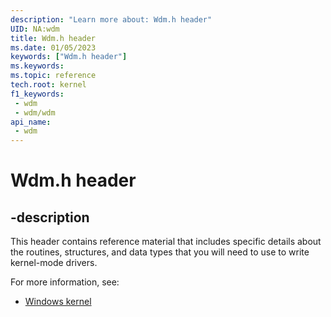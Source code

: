```yaml
---
description: "Learn more about: Wdm.h header"
UID: NA:wdm
title: Wdm.h header
ms.date: 01/05/2023
keywords: ["Wdm.h header"]
ms.keywords: 
ms.topic: reference
tech.root: kernel
f1_keywords:
 - wdm
 - wdm/wdm
api_name:
 - wdm
---
```


# Wdm.h header

## -description

This header contains reference material that includes specific details about the routines, structures, and data types that you will need to use to write kernel-mode drivers.

For more information, see:

- [Windows kernel](../_kernel/index.md)
